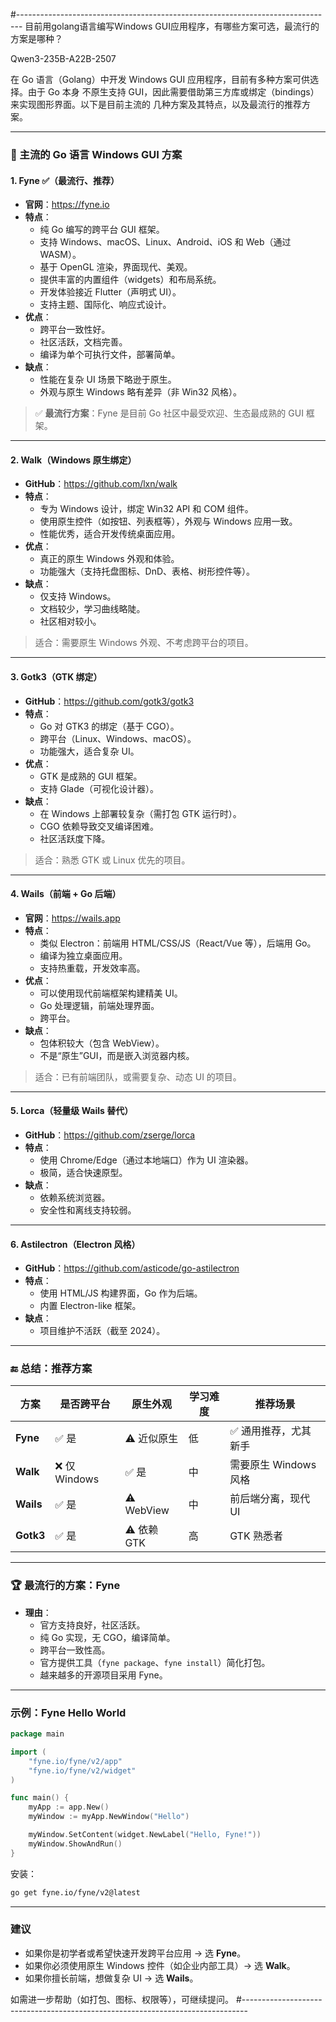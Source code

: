 #-------------------------------------------------------------------------------
目前用golang语言编写Windows GUI应用程序，有哪些方案可选，最流行的方案是哪种？

Qwen3-235B-A22B-2507

在 Go 语言（Golang）中开发 Windows GUI 应用程序，目前有多种方案可供选择。由于 Go 本身
不原生支持 GUI，因此需要借助第三方库或绑定（bindings）来实现图形界面。以下是目前主流的
几种方案及其特点，以及最流行的推荐方案。

---

### 🔹 主流的 Go 语言 Windows GUI 方案

#### 1. **Fyne** ✅（最流行、推荐）
- **官网**：https://fyne.io
- **特点**：
  - 纯 Go 编写的跨平台 GUI 框架。
  - 支持 Windows、macOS、Linux、Android、iOS 和 Web（通过 WASM）。
  - 基于 OpenGL 渲染，界面现代、美观。
  - 提供丰富的内置组件（widgets）和布局系统。
  - 开发体验接近 Flutter（声明式 UI）。
  - 支持主题、国际化、响应式设计。
- **优点**：
  - 跨平台一致性好。
  - 社区活跃，文档完善。
  - 编译为单个可执行文件，部署简单。
- **缺点**：
  - 性能在复杂 UI 场景下略逊于原生。
  - 外观与原生 Windows 略有差异（非 Win32 风格）。

> ✅ **最流行方案**：Fyne 是目前 Go 社区中最受欢迎、生态最成熟的 GUI 框架。

---

#### 2. **Walk**（Windows 原生绑定）
- **GitHub**：https://github.com/lxn/walk
- **特点**：
  - 专为 Windows 设计，绑定 Win32 API 和 COM 组件。
  - 使用原生控件（如按钮、列表框等），外观与 Windows 应用一致。
  - 性能优秀，适合开发传统桌面应用。
- **优点**：
  - 真正的原生 Windows 外观和体验。
  - 功能强大（支持托盘图标、DnD、表格、树形控件等）。
- **缺点**：
  - 仅支持 Windows。
  - 文档较少，学习曲线略陡。
  - 社区相对较小。

> 适合：需要原生 Windows 外观、不考虑跨平台的项目。

---

#### 3. **Gotk3**（GTK 绑定）
- **GitHub**：https://github.com/gotk3/gotk3
- **特点**：
  - Go 对 GTK3 的绑定（基于 CGO）。
  - 跨平台（Linux、Windows、macOS）。
  - 功能强大，适合复杂 UI。
- **优点**：
  - GTK 是成熟的 GUI 框架。
  - 支持 Glade（可视化设计器）。
- **缺点**：
  - 在 Windows 上部署较复杂（需打包 GTK 运行时）。
  - CGO 依赖导致交叉编译困难。
  - 社区活跃度下降。

> 适合：熟悉 GTK 或 Linux 优先的项目。

---

#### 4. **Wails**（前端 + Go 后端）
- **官网**：https://wails.app
- **特点**：
  - 类似 Electron：前端用 HTML/CSS/JS（React/Vue 等），后端用 Go。
  - 编译为独立桌面应用。
  - 支持热重载，开发效率高。
- **优点**：
  - 可以使用现代前端框架构建精美 UI。
  - Go 处理逻辑，前端处理界面。
  - 跨平台。
- **缺点**：
  - 包体积较大（包含 WebView）。
  - 不是“原生”GUI，而是嵌入浏览器内核。

> 适合：已有前端团队，或需要复杂、动态 UI 的项目。

---

#### 5. **Lorca**（轻量级 Wails 替代）
- **GitHub**：https://github.com/zserge/lorca
- **特点**：
  - 使用 Chrome/Edge（通过本地端口）作为 UI 渲染器。
  - 极简，适合快速原型。
- **缺点**：
  - 依赖系统浏览器。
  - 安全性和离线支持较弱。

---

#### 6. **Astilectron**（Electron 风格）
- **GitHub**：https://github.com/asticode/go-astilectron
- **特点**：
  - 使用 HTML/JS 构建界面，Go 作为后端。
  - 内置 Electron-like 框架。
- **缺点**：
  - 项目维护不活跃（截至 2024）。

---

### 🔚 总结：推荐方案

| 方案     | 是否跨平台 | 原生外观 | 学习难度 | 推荐场景 |
|----------|------------|-----------|-----------|-----------|
| **Fyne** | ✅ 是       | ⚠️ 近似原生 | 低         | ✅ 通用推荐，尤其新手 |
| **Walk** | ❌ 仅 Windows | ✅ 是       | 中         | 需要原生 Windows 风格 |
| **Wails**| ✅ 是       | ⚠️ WebView  | 中         | 前后端分离，现代 UI |
| **Gotk3**| ✅ 是       | ⚠️ 依赖 GTK | 高         | GTK 熟悉者 |

---

### 🏆 最流行的方案：**Fyne**

- **理由**：
  - 官方支持良好，社区活跃。
  - 纯 Go 实现，无 CGO，编译简单。
  - 跨平台一致性高。
  - 官方提供工具（`fyne package`、`fyne install`）简化打包。
  - 越来越多的开源项目采用 Fyne。

---

### 示例：Fyne Hello World
```go
package main

import (
    "fyne.io/fyne/v2/app"
    "fyne.io/fyne/v2/widget"
)

func main() {
    myApp := app.New()
    myWindow := myApp.NewWindow("Hello")

    myWindow.SetContent(widget.NewLabel("Hello, Fyne!"))
    myWindow.ShowAndRun()
}
```

安装：
```bash
go get fyne.io/fyne/v2@latest
```

---

### 建议

- 如果你是初学者或希望快速开发跨平台应用 → 选 **Fyne**。
- 如果你必须使用原生 Windows 控件（如企业内部工具）→ 选 **Walk**。
- 如果你擅长前端，想做复杂 UI → 选 **Wails**。

如需进一步帮助（如打包、图标、权限等），可继续提问。
#-------------------------------------------------------------------------------

